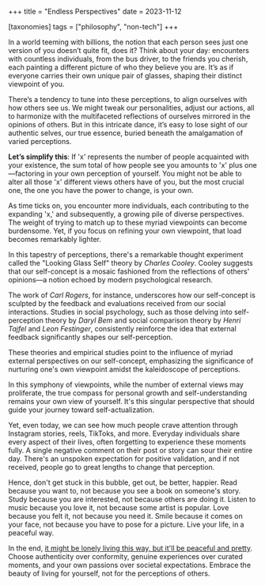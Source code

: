 +++
title = "Endless Perspectives"
date = 2023-11-12

[taxonomies]
tags = ["philosophy", "non-tech"]
+++

In a world teeming with billions, the notion that each person sees just one version of you doesn’t quite fit, does it? Think about your day: encounters with countless individuals, from the bus driver, to the friends you cherish, each painting a different picture of who they believe you are. It’s as if everyone carries their own unique pair of glasses, shaping their distinct viewpoint of you.

<!-- more -->

There’s a tendency to tune into these perceptions, to align ourselves with how others see us. We might tweak our personalities, adjust our actions, all to harmonize with the multifaceted reflections of ourselves mirrored in the opinions of others. But in this intricate dance, it’s easy to lose sight of our authentic selves, our true essence, buried beneath the amalgamation of varied perceptions.

<b>Let’s simplify this</b>: If 'x' represents the number of people acquainted with your existence, the sum total of how people see you amounts to 'x' plus one—factoring in your own perception of yourself. You might not be able to alter all those 'x' different views others have of you, but the most crucial one, the one you have the power to change, is your own.

As time ticks on, you encounter more individuals, each contributing to the expanding 'x,' and subsequently, a growing pile of diverse perspectives. The weight of trying to match up to these myriad viewpoints can become burdensome. Yet, if you focus on refining your own viewpoint, that load becomes remarkably lighter.

In this tapestry of perceptions, there's a remarkable thought experiment called the "Looking Glass Self" theory by *Charles Cooley*. Cooley suggests that our self-concept is a mosaic fashioned from the reflections of others' opinions—a notion echoed by modern psychological research.

The work of *Carl Rogers*, for instance, underscores how our self-concept is sculpted by the feedback and evaluations received from our social interactions. Studies in social psychology, such as those delving into self-perception theory by *Daryl Bem* and social comparison theory by *Henri Tajfel* and *Leon Festinger*, consistently reinforce the idea that external feedback significantly shapes our self-perception.

These theories and empirical studies point to the influence of myriad external perspectives on our self-concept, emphasizing the significance of nurturing one's own viewpoint amidst the kaleidoscope of perceptions.

In this symphony of viewpoints, while the number of external views may proliferate, the true compass for personal growth and self-understanding remains your own view of yourself. It's this singular perspective that should guide your journey toward self-actualization.

Yet, even today, we can see how much people crave attention through Instagram stories, reels, TikToks, and more. Everyday individuals share every aspect of their lives, often forgetting to experience these moments fully. A single negative comment on their post or story can sour their entire day. There's an unspoken expectation for positive validation, and if not received, people go to great lengths to change that perception.

Hence, don't get stuck in this bubble, get out, be better, happier. Read because you want to, not because you see a book on someone's story. Study because you are interested, not because others are doing it. Listen to music because you love it, not because some artist is popular. Love because you felt it, not because you need it. Smile because it comes on your face, not because you have to pose for a picture. Live your life, in a peaceful way.

In the end, <u>it might be lonely living this way, but it'll be peaceful and pretty</u>. Choose authenticity over conformity, genuine experiences over curated moments, and your own passions over societal expectations. Embrace the beauty of living for yourself, not for the perceptions of others.